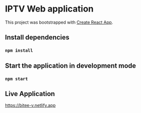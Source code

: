 # IPTV Web application 

This project was bootstrapped with [Create React App](https://github.com/facebook/create-react-app).

## Install dependencies

### `npm install`

## Start the application in development mode

### `npm start`

## Live Application

https://bitee-v.netlify.app
